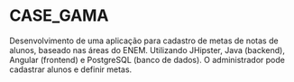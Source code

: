 # CASE_GAMA
Desenvolvimento de uma aplicação para cadastro de metas de notas de alunos, baseado nas áreas do ENEM. Utilizando JHipster, Java (backend), Angular (frontend) e PostgreSQL (banco de dados). O administrador pode cadastrar alunos e definir metas.
